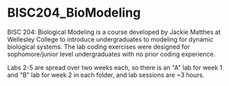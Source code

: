 # BISC204_BioModeling
BISC 204: Biological Modeling is a course developed by Jackie Matthes at Wellesley College to introduce undergraduates to modeling for dynamic biological systems. The lab coding exercises were designed for sophomore/junior level undergraduates with no prior coding experience. 

Labs 2-5 are spread over two weeks each, so there is an "A" lab for week 1 and "B" lab for week 2 in each folder, and lab sessions are ~3 hours. 

